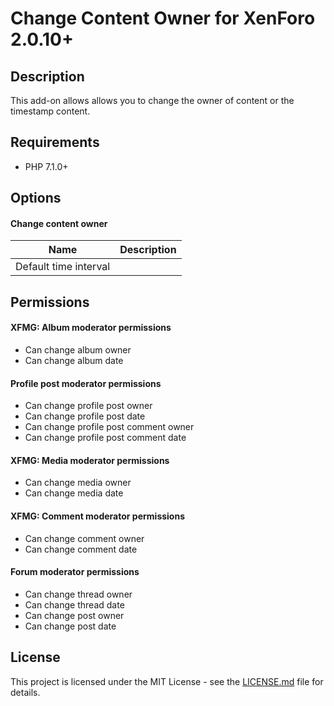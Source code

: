 Change Content Owner for XenForo 2.0.10+
========================================

Description
-----------

This add-on allows allows you to change the owner of content or the timestamp content.

Requirements
------------

- PHP 7.1.0+

Options
-------

#### Change content owner

| Name                  | Description |
| --------------------- | ----------- |
| Default time interval |             |

Permissions
-----------

#### XFMG: Album moderator permissions

- Can change album owner
- Can change album date

#### Profile post moderator permissions

- Can change profile post owner
- Can change profile post date
- Can change profile post comment owner
- Can change profile post comment date

#### XFMG: Media moderator permissions

- Can change media owner
- Can change media date

#### XFMG: Comment moderator permissions

- Can change comment owner
- Can change comment date

#### Forum moderator permissions

- Can change thread owner
- Can change thread date
- Can change post owner
- Can change post date

License
-------

This project is licensed under the MIT License - see the [LICENSE.md](https://github.com/ticktackk/ChangeContentOwnerForXF2/blob/master/LICENSE.md) file for details.